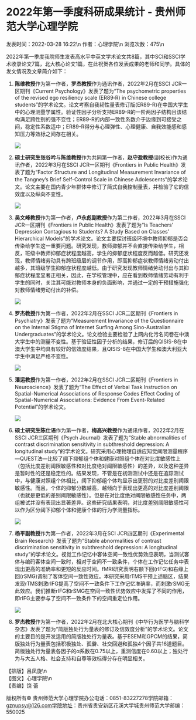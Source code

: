 # 2022年第一季度科研成果统计 - 贵州师范大学心理学院

发表时间：2022-03-28 16:22\n
作者：心理学院\n
浏览次数：475\n

2022年第一季度我院师生发表高水平中英文学术论文共8篇，其中SCI和SSCI学术收录论文7篇，北大核心论文1篇，在此祝贺各位发表成果的老师和同学。具体的发文情况及文章简介如下：

1. **陈维教授**作为第一作者，**罗杰教授**作为通讯作者，2022年2月在SSCI JCR一区期刊《Current Psychology》发表了题为“The psychometric properties of the revised ego resiliency scale (ER89‑R) in Chinese college students”的学术论文。论文考察自我韧性量表修订版(ER89-R)在中国大学生中的心理测量学属性。验证性因子分析支持ER89-R的一阶两因子结构且该结构满足跨性别的强不变性；ER89-R的内部一致性系数介于边缘到可接受之间，稳定性系数适中；ER89-R得分与心理弹性、心理健康、自我效能感和感知压力等效标之间存在相关。

   ![](/__local/F/BE/D8/BA088F86CC5C826D87E4319E272_55CBE5E4_3D844.jpg)

2. **硕士研究生张谷吟**与**陈维教授**作为共同第一作者，**赵守盈教授**(副校长)作为通讯作者，2022年3月在SSCI JCR一区期刊《Frontiers in Public Health》发表了题为“Factor Structure and Longitudinal Measurement Invariance of the Tangney’s Brief Self-Control Scale in Chinese Adolescents”的学术论文。论文主要在国内青少年群体中修订了简式自我控制量表，并检验了它的信效度以及纵向不变性。

   ![](/__local/0/2C/C1/958D25BFF7499F1A486447ED93A_3A0C46AC_3AF1C.jpg)

3. **吴文峰教授**作为第一作者，**卢永彪副教授**作为第二作者，2022年3月在SSCI JCR一区期刊《Frontiers in Public Health》发表了题为“Is Teachers' Depression Contagious to Students? A Study Based on Classes' Hierarchical Models”的学术论文。论文主要探讨班级环境中教师抑郁是否会传染给学生这一重要问题。研究发现，教师抑郁并不会直接传染给学生，相反，班级中教师抑郁症状程度越高，学生的抑郁症状程度反而越低。研究还发现，教师情绪劳动具有跨班级层的调节作用，即高抑郁症状教师情绪劳动付出越多，其班级学生抑郁症状程度越低。由于研究发现教师情绪劳动付出与其抑郁症状程度显著正相关，因此，在学校管理中，应在看到教师情绪劳动有利于学生的同时，关注其可能对教师本身的负面影响，并通过一定的干预措施强化对教师情绪劳动付出的补偿。

   ![](/__local/4/52/A3/63E87F97F5D3A78F780BD939400_32D14BC9_359B7.jpg)

4. **罗杰教授**作为第一作者，2022年2月在SSCI JCR二区期刊《Frontiers in Psychiatry》发表了题为“Measurement Invariance of the Questionnaire on the Internal Stigma of Internet Surfing Among Sino-Australian Undergraduates”的学术论文。论文检验主要检验了上网内化污名问卷在中澳大学生中的测量不变性。基于验证性因子分析的结果，修订后的QISIS-8在中澳大学生中均具有较好的信效度结果，且QISIS-8在中国大学生和澳大利亚大学生中满足严格不变性。

   ![](/__local/5/56/ED/4E98EADB8FC99649A7352D715AF_455F5ED7_32FC1.jpg)

5. **潘运教授**作为第一作者，2022年2月在SSCI JCR二区期刊《Frontiers in Neuroscience》发表了题为“The Effect of Verbal Task Instruction on Spatial-Numerical Associations of Response Codes Effect Coding of Spatial-Numerical Associations: Evidence From Event-Related Potential”的学术论文。

   ![](/__local/4/7B/F7/02A1D0727CBBA5775DA33EBC119_DDF4BD91_34583.jpg)

6. **硕士研究生陈仕语**作为第一作者，**梅高兴教授**作为通讯作者，2022年2月在SSCI JCR三区期刊《Psych Journal》发表了题为“Stable abnormalities of contrast discrimination sensitivity in subthreshold depression: A longitudinal study”的学术论文。研究采用心理物理自适应知觉阈限测量程序—QUEST法—比较了阈下抑郁组个体和健康对照组个体在对比度敏感性上（包括比度差别阈限敏感性和对比度绝对阈限敏感性）的差异，以及这种差异是暂时性的还是稳定性的。结果发现，不管是在初测测试中还是在追踪测试中，与健康对照组个体相比，阈下抑郁组个体均显示出更弱的对比度差别阈限敏感性。而且，个体的抑郁分数越高，越倾向于表现出更高的对比度差别阈限（也就是更低的差别阈限敏感性）。但是在对比度绝对阈限敏感性任务中，两组被试并没有表现出显著差异。这些研究结果表明，对比度差别阈限敏感性可以作为区分阈下抑郁个体和健康个体的行为学测量指标。

   ![](/__local/C/C0/0C/1AB3340D5BF474BBAE58A06801B_2953616F_10805F.jpg)

7. **杨平副教授**作为第一作者，2022年3月在SCI JCR四区期刊《Experimental Brain Research》发表了题为“Stable abnormalities of contrast discrimination sensitivity in subthreshold depression: A longitudinal study”的学术论文。视觉工作记忆中客体空间一致性优势效应表明，当测试客体与编码客体空间一致时，相对于空间不一致条件，个体在工作记忆任务中表现出更高的准确率和更短的反应时间。fMRI研究表明右额下回(rIFG)和右缘上回(rSMG)调制了客体空间一致性效应。本研究采用rTMS干预上述脑区，结果发现rTMS刺激rIFG提高了空间不一致条件下工作记忆准确率，而刺激rSMG无此效应。我们推断rIFG和rSMG在空间一致性优势效应中发挥了不同的作用，即rIFG主要参与了空间不一致条件下的空间重定位作用。

   ![](/__local/C/6F/A4/12BDD1848E6564E3F229CF4F03E_49B4D28A_3C4BA.jpg)

8. **罗杰教授**作为第一作者，2022年2月在北大核心期刊《中华行为医学与脑科学杂志》发表了题为“简版独处行为量表的修订及信效度分析”的学术论文。论文的主要目的是开发适用的简版独处行为量表。基于ESEM和GPCM的结果，简版独处行为量表包括积极独处、孤僻、社交回避和孤独4个因子共16道题目。简版独处行为量表各因子的α系数在0.75以上，重测信度在0.60以上；独处行为与大五人格、社会支持和自尊等效标得分存在明显相关。

【排版】吕凤旋\n  
【图文】心理学院\n  
【责编】饶 蕾  

版权所有© 贵州师范大学心理学院办公电话：0851-83227278学院邮箱：gznupsy@126.com学院地址：贵州省贵安新区花溪大学城贵州师范大学邮编：550025
<!-- tcd_original_link https://xlxy.gznu.edu.cn/info/1064/3435.htm -->
